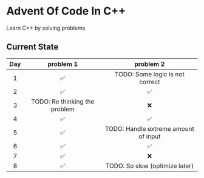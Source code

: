 # Advent Of Code In C++

Learn C++ by solving problems

## Current State
|Day|problem 1|problem 2|
|:---:|:---:|:---:|
|1|✅|TODO: Some logic is not correct|
|2|✅|✅|
|3|TODO: Re thinking the problem|❌|
|4|✅|✅|
|5|✅|TODO: Handle extreme amount of input|
|6|✅|✅|
|7|✅|❌|
|8|✅|TODO: So slow (optimize later)|